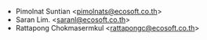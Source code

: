 - Pimolnat Suntian \<<pimolnats@ecosoft.co.th>\>
- Saran Lim. \<<saranl@ecosoft.co.th>\>
- Rattapong Chokmasermkul \<<rattapongc@ecosoft.co.th>\>
